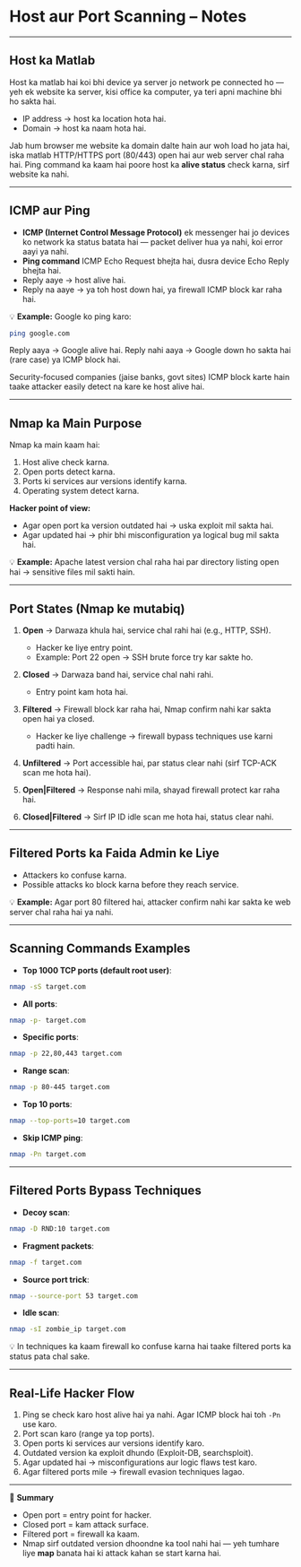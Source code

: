 # **Host aur Port Scanning – Notes**

---

## **Host ka Matlab**

Host ka matlab hai koi bhi device ya server jo network pe connected ho — yeh ek website ka server, kisi office ka computer, ya teri apni machine bhi ho sakta hai.

* IP address → host ka location hota hai.
* Domain → host ka naam hota hai.

Jab hum browser me website ka domain dalte hain aur woh load ho jata hai, iska matlab HTTP/HTTPS port (80/443) open hai aur web server chal raha hai.
Ping command ka kaam hai poore host ka **alive status** check karna, sirf website ka nahi.

---

## **ICMP aur Ping**

* **ICMP (Internet Control Message Protocol)** ek messenger hai jo devices ko network ka status batata hai — packet deliver hua ya nahi, koi error aayi ya nahi.
* **Ping command** ICMP Echo Request bhejta hai, dusra device Echo Reply bhejta hai.
* Reply aaye → host alive hai.
* Reply na aaye → ya toh host down hai, ya firewall ICMP block kar raha hai.

💡 **Example:**
Google ko ping karo:

```bash
ping google.com
```

Reply aaya → Google alive hai.
Reply nahi aaya → Google down ho sakta hai (rare case) ya ICMP block hai.

Security-focused companies (jaise banks, govt sites) ICMP block karte hain taake attacker easily detect na kare ke host alive hai.

---

## **Nmap ka Main Purpose**

Nmap ka main kaam hai:

1. Host alive check karna.
2. Open ports detect karna.
3. Ports ki services aur versions identify karna.
4. Operating system detect karna.

**Hacker point of view:**

* Agar open port ka version outdated hai → uska exploit mil sakta hai.
* Agar updated hai → phir bhi misconfiguration ya logical bug mil sakta hai.

💡 **Example:** Apache latest version chal raha hai par directory listing open hai → sensitive files mil sakti hain.

---

## **Port States (Nmap ke mutabiq)**

1. **Open** → Darwaza khula hai, service chal rahi hai (e.g., HTTP, SSH).

   * Hacker ke liye entry point.
   * Example: Port 22 open → SSH brute force try kar sakte ho.
2. **Closed** → Darwaza band hai, service chal nahi rahi.

   * Entry point kam hota hai.
3. **Filtered** → Firewall block kar raha hai, Nmap confirm nahi kar sakta open hai ya closed.

   * Hacker ke liye challenge → firewall bypass techniques use karni padti hain.
4. **Unfiltered** → Port accessible hai, par status clear nahi (sirf TCP-ACK scan me hota hai).
5. **Open|Filtered** → Response nahi mila, shayad firewall protect kar raha hai.
6. **Closed|Filtered** → Sirf IP ID idle scan me hota hai, status clear nahi.

---

## **Filtered Ports ka Faida Admin ke Liye**

* Attackers ko confuse karna.
* Possible attacks ko block karna before they reach service.

💡 **Example:** Agar port 80 filtered hai, attacker confirm nahi kar sakta ke web server chal raha hai ya nahi.

---

## **Scanning Commands Examples**

* **Top 1000 TCP ports (default root user)**:

```bash
nmap -sS target.com
```

* **All ports**:

```bash
nmap -p- target.com
```

* **Specific ports**:

```bash
nmap -p 22,80,443 target.com
```

* **Range scan**:

```bash
nmap -p 80-445 target.com
```

* **Top 10 ports**:

```bash
nmap --top-ports=10 target.com
```

* **Skip ICMP ping**:

```bash
nmap -Pn target.com
```

---

## **Filtered Ports Bypass Techniques**

* **Decoy scan**:

```bash
nmap -D RND:10 target.com
```

* **Fragment packets**:

```bash
nmap -f target.com
```

* **Source port trick**:

```bash
nmap --source-port 53 target.com
```

* **Idle scan**:

```bash
nmap -sI zombie_ip target.com
```

💡 In techniques ka kaam firewall ko confuse karna hai taake filtered ports ka status pata chal sake.

---

## **Real-Life Hacker Flow**

1. Ping se check karo host alive hai ya nahi. Agar ICMP block hai toh `-Pn` use karo.
2. Port scan karo (range ya top ports).
3. Open ports ki services aur versions identify karo.
4. Outdated version ka exploit dhundo (Exploit-DB, searchsploit).
5. Agar updated hai → misconfigurations aur logic flaws test karo.
6. Agar filtered ports mile → firewall evasion techniques lagao.

---

💬 **Summary**

* Open port = entry point for hacker.
* Closed port = kam attack surface.
* Filtered port = firewall ka kaam.
* Nmap sirf outdated version dhoondne ka tool nahi hai — yeh tumhare liye **map** banata hai ki attack kahan se start karna hai.

